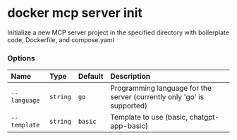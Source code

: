 # docker mcp server init

<!---MARKER_GEN_START-->
Initialize a new MCP server project in the specified directory with boilerplate code, Dockerfile, and compose.yaml

### Options

| Name         | Type     | Default | Description                                                            |
|:-------------|:---------|:--------|:-----------------------------------------------------------------------|
| `--language` | `string` | `go`    | Programming language for the server (currently only 'go' is supported) |
| `--template` | `string` | `basic` | Template to use (basic, chatgpt-app-basic)                             |


<!---MARKER_GEN_END-->

